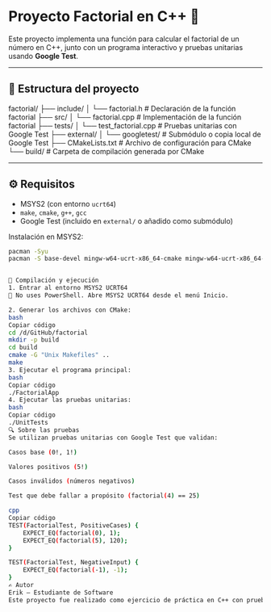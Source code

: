 # Proyecto Factorial en C++ 🧮

Este proyecto implementa una función para calcular el factorial de un número en C++, junto con un programa interactivo y pruebas unitarias usando **Google Test**.

---

## 📁 Estructura del proyecto


factorial/
├── include/
│ └── factorial.h # Declaración de la función factorial
├── src/
│ └── factorial.cpp # Implementación de la función factorial
├── tests/
│ └── test_factorial.cpp # Pruebas unitarias con Google Test
├── external/
│ └── googletest/ # Submódulo o copia local de Google Test
├── CMakeLists.txt # Archivo de configuración para CMake
└── build/ # Carpeta de compilación generada por CMake


---

## ⚙️ Requisitos

- MSYS2 (con entorno `ucrt64`)
- `make`, `cmake`, `g++`, `gcc`
- Google Test (incluido en `external/` o añadido como submódulo)

Instalación en MSYS2:
```bash
pacman -Syu
pacman -S base-devel mingw-w64-ucrt-x86_64-cmake mingw-w64-ucrt-x86_64-toolchain


🧪 Compilación y ejecución
1. Entrar al entorno MSYS2 UCRT64
🛑 No uses PowerShell. Abre MSYS2 UCRT64 desde el menú Inicio.

2. Generar los archivos con CMake:
bash
Copiar código
cd /d/GitHub/factorial
mkdir -p build
cd build
cmake -G "Unix Makefiles" ..
make
3. Ejecutar el programa principal:
bash
Copiar código
./FactorialApp
4. Ejecutar las pruebas unitarias:
bash
Copiar código
./UnitTests
🔍 Sobre las pruebas
Se utilizan pruebas unitarias con Google Test que validan:

Casos base (0!, 1!)

Valores positivos (5!)

Casos inválidos (números negativos)

Test que debe fallar a propósito (factorial(4) == 25)

cpp
Copiar código
TEST(FactorialTest, PositiveCases) {
    EXPECT_EQ(factorial(0), 1);
    EXPECT_EQ(factorial(5), 120);
}

TEST(FactorialTest, NegativeInput) {
    EXPECT_EQ(factorial(-1), -1);
}
✍️ Autor
Erik — Estudiante de Software
Este proyecto fue realizado como ejercicio de práctica en C++ con pruebas unitarias.

